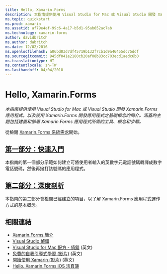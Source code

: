 ```yaml
---
title: Hello, Xamarin.Forms
description: 本指南提供使用 Visual Studio for Mac 或 Visual Studio 開發 Xamarin.Forms 應用程式，以及使用 Xamarin.Forms 開發應用程式之基礎概念的簡介。 涵蓋的主題包括建置和部署 Xamarin.Forms 應用程式所需的工具、概念和步驟。
ms.topic: quickstart
ms.prod: xamarin
ms.assetid: af79e4ef-99c6-4a17-b5d1-95ab652ac7ab
ms.technology: xamarin-forms
author: davidbritch
ms.author: dabritch
ms.date: 12/02/2016
ms.openlocfilehash: a06bd03d7df45719b132f7cb1d9a46455dc75ddf
ms.sourcegitcommit: 945df041e2180cb20af08b83cc703ecd1aedc6b0
ms.translationtype: HT
ms.contentlocale: zh-TW
ms.lasthandoff: 04/04/2018
---
```

# <a name="hello-xamarinforms"></a>Hello, Xamarin.Forms

_本指南提供使用 Visual Studio for Mac 或 Visual Studio 開發 Xamarin.Forms 應用程式，以及使用 Xamarin.Forms 開發應用程式之基礎概念的簡介。涵蓋的主題包括建置和部署 Xamarin.Forms 應用程式所需的工具、概念和步驟。_

從檢閱 [Xamarin.Forms 系統需求](~/cross-platform/get-started/installation/index.md)開始。

## <a name="part-1-quickstartxamarin-formsget-startedhello-xamarin-formsquickstartmd"></a>[第一部分：快速入門](~/xamarin-forms/get-started/hello-xamarin-forms/quickstart.md)

本指南的第一個部分示範如何建立可將使用者輸入的英數字元電話號碼轉譯成數字電話號碼，然後再撥打該號碼的應用程式。

## <a name="part-2-deep-divexamarin-formsget-startedhello-xamarin-formsdeepdivemd"></a>[第二部分：深度剖析](~/xamarin-forms/get-started/hello-xamarin-forms/deepdive.md)

本指南的第二部分會檢閱已經建立的項目，以了解 Xamarin.Forms 應用程式運作方式的基本概念。


## <a name="related-links"></a>相關連結

- [Xamarin.Forms 簡介](~/xamarin-forms/get-started/introduction-to-xamarin-forms.md)
- [Visual Studio 偵錯](http://msdn.microsoft.com/library/k0k771bt%28v=vs.90%29.aspx)
- [Visual Studio for Mac 配方 - 偵錯](https://developer.xamarin.com/recipes/cross-platform/ide/debugging/) \(英文\)
- [免費的自我引導式學習 (影片)](https://university.xamarin.com/self-guided) \(英文\)
- [開始使用 Xamarin (影片)](https://developer.xamarin.com/videos/) \(英文\)
- [Hello, Xamarin.Forms iOS 活頁簿](https://developer.xamarin.com/workbooks/xamarin-forms/getting-started/GettingStartedWithXamarinForms-ios.workbook)
